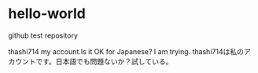 # hello-world
github test repository

thashi714 my account.Is it OK for Japanese? I am trying.
thashi714は私のアカウントです。日本語でも問題ないか？試している。
